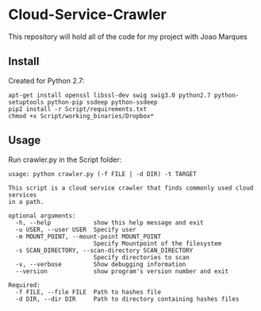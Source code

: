 # Cloud-Service-Crawler
This repository will hold all of the code for my project with Joao Marques


## Install

Created for Python 2.7:

```
apt-get install openssl libssl-dev swig swig3.0 python2.7 python-setuptools python-pip ssdeep python-ssdeep
pip2 install -r Script/requirements.txt
chmod +x Script/working_binaries/Dropbox*
```

## Usage

Run crawler.py in the Script folder:

```
usage: python crawler.py (-f FILE | -d DIR) -t TARGET

This script is a cloud service crawler that finds commonly used cloud 
services
in a path.

optional arguments:
  -h, --help            show this help message and exit
  -u USER, --user USER  Specify user
  -m MOUNT_POINT, --mount-point MOUNT_POINT
                        Specify Mountpoint of the filesystem
  -s SCAN_DIRECTORY, --scan-directory SCAN_DIRECTORY
                        Specify directories to scan
  -v, --verbose         Show debugging information
  --version             show program's version number and exit

Required:
  -f FILE, --file FILE  Path to hashes file
  -d DIR, --dir DIR     Path to directory containing hashes files
```
